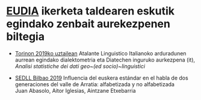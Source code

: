 # [EUDIA](https://www.ehu.eus/eu/web/eudia/home/) ikerketa taldearen eskutik egindako zenbait aurekezpenen biltegia

+ [Torinon 2019ko uztailean](https://eudia-ehu.github.io/aurkezpenak/1907TorinoALI/) Atalante Linguistico Italianoko arduradunen aurrean egindako dialektometria eta Diatechen inguruko aurkezpena (it), _Analisi statistiche dei dati geo~(ed socio)~linguistici_

+ [SEDLL Bilbao 2019](http://eudia-ehu.github.io/aurkezpenak/1911SEDLL.html) Influencia del euskera estándar en el habla de dos generaciones del valle de Arratia: alfabetizada y no alfabetizada  
    Juan Abasolo, Aitor Iglesias, Aintzane Etxebarria

